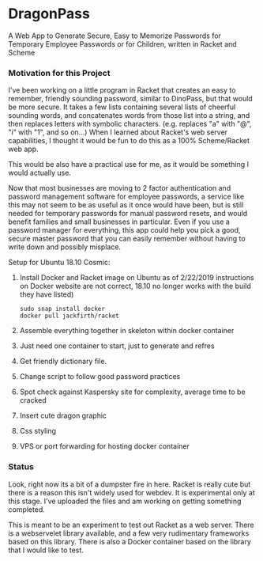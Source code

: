 # DragonPass
A Web App to Generate Secure, Easy to Memorize Passwords for Temporary Employee Passwords or for Children, written in Racket and Scheme

### Motivation for this Project
I've been working on a little program in Racket that creates an easy to remember, friendly sounding password, similar to DinoPass, but that would be more secure. It takes a few lists containing several lists of cheerful sounding words, and concatenates words from those list into a string, and then replaces letters with symbolic characters. (e.g. replaces "a" with "@", "i" with "1", and so on...) When I learned about Racket's web server capabilities, I thought it would be fun to do this as a 100% Scheme/Racket web app.

This would be also have a practical use for me, as it would be something I would actually use.

Now that most businesses are moving to 2 factor authentication and password management software for employee passwords, a service like this may not seem to be as useful as it once would have been, but is still needed for temporary passwords for manual password resets, and would benefit families and small businesses in particular. Even if you use a password manager for everything, this app could help you pick a good, secure master password that you can easily remember without having to write down and possibly misplace.

Setup for Ubuntu 18.10 Cosmic:

1. Install Docker and Racket image on Ubuntu
   as of 2/22/2019 instructions on Docker website are not correct, 18.10 no longer works with the build they have listed)

    ```
    sudo snap install docker
    docker pull jackfirth/racket
    ```

2.  Assemble everything together in skeleton within docker container 
3.  Just need one container to start, just to generate and refres
4.  Get friendly dictionary file.
5.  Change script to follow good password practices
6.  Spot check against Kaspersky site for complexity, average time to be cracked
8.  Insert cute dragon graphic
9.  Css styling
10. VPS or port forwarding for hosting docker container

### Status
Look, right now its a bit of a dumpster fire in here. Racket is really cute but there is a reason this isn't widely used for webdev. It is experimental only at this stage. I've uploaded the files and am working on getting something completed. 

This is meant to be an experiment to test out Racket as a web server. There is a webservelet library available, and a few very rudimentary frameworks based on this library. There is also a Docker container based on the library that I would like to test.

